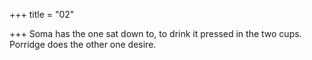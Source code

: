 +++
title = "02"

+++
Soma has the one sat down to, to drink it pressed in the two cups. Porridge does the other one desire.